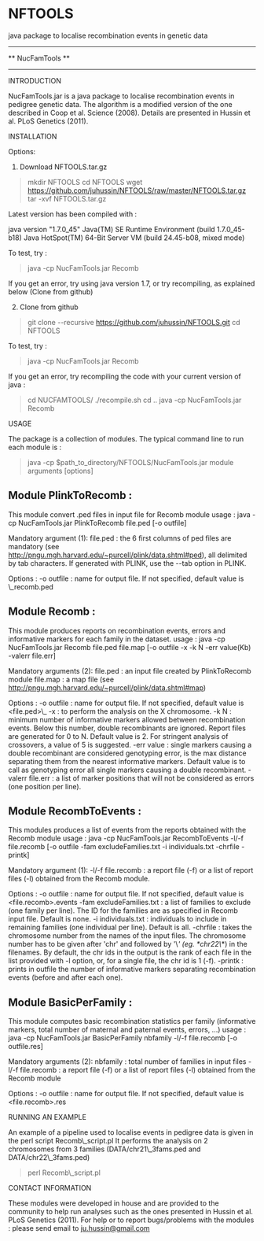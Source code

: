 # NFTOOLS
java package to localise recombination events in genetic data


*************************
**     NucFamTools     **
*************************




INTRODUCTION

NucFamTools.jar is a java package to localise recombination events in pedigree genetic data. The algorithm is a modified version of the one described in Coop et al. Science (2008). Details are presented in Hussin et al. PLoS Genetics (2011).



INSTALLATION

Options:

1) Download NFTOOLS.tar.gz

> mkdir NFTOOLS
> cd NFTOOLS
> wget https://github.com/juhussin/NFTOOLS/raw/master/NFTOOLS.tar.gz
> tar -xvf NFTOOLS.tar.gz

Latest version has been compiled with :

java version "1.7.0_45"
Java(TM) SE Runtime Environment (build 1.7.0_45-b18)
Java HotSpot(TM) 64-Bit Server VM (build 24.45-b08, mixed mode)

To test, try :

> java -cp NucFamTools.jar Recomb

If you get an error, try using java version 1.7, or try recompiling, as explained below (Clone from github)


2) Clone from github

> git clone --recursive https://github.com/juhussin/NFTOOLS.git
> cd NFTOOLS

To test, try :

> java -cp NucFamTools.jar Recomb

If you get an error, try recompiling the code with your current version of java :

> cd NUCFAMTOOLS/
> ./recompile.sh
> cd ..
> java -cp NucFamTools.jar Recomb



USAGE

The package is a collection of modules. The typical command line to run each module is :

> java -cp $path_to_directory/NFTOOLS/NucFamTools.jar module arguments [options]


Module PlinkToRecomb :
--------------------
This module convert .ped files in input file for Recomb module 
 usage : java -cp NucFamTools.jar PlinkToRecomb file.ped [-o outfile]

Mandatory argument (1):
 file.ped : the 6 first columns of ped files are mandatory (see http://pngu.mgh.harvard.edu/~purcell/plink/data.shtml#ped), all delimited by tab characters. If generated with PLINK, use the --tab option in PLINK.

Options :
 -o outfile : name for output file. If not specified, default value is <file>\\_recomb.ped
 


Module Recomb :
-------------
This module produces reports on recombination events, errors and informative markers for each family in the dataset.
 usage : java -cp NucFamTools.jar Recomb file.ped file.map [-o outfile -x -k N -err value(Kb) -valerr file.err]

Mandatory arguments (2):
 file.ped : an input file created by PlinkToRecomb module
 file.map : a map file (see http://pngu.mgh.harvard.edu/~purcell/plink/data.shtml#map)

Options :
 -o outfile : name for output file. If not specified, default value is <file.ped>\\_ 
 -x : to perform the analysis on the X chromosome.
 -k N : minimum number of informative markers allowed between recombination events. Below this number, double recombinants are ignored. Report files are generated for 0 to N. Default value is 2. For stringent analysis of crossovers, a value of 5 is suggested.
 -err value : single markers causing a double recombinant are considered genotyping error, <value> is the max distance separating them from the nearest informative markers. Default value is to call as genotyping error all single markers causing a double recombinant.
 -valerr file.err : a list of marker positions that will not be considered as errors (one position per line).



Module RecombToEvents :
---------------------
This modules produces a list of events from the reports obtained with the Recomb module
 usage : java -cp NucFamTools.jar RecombToEvents -l/-f file.recomb [-o outfile -fam excludeFamilies.txt -i individuals.txt -chrfile -printk]

Mandatory argument (1):
 -l/-f file.recomb : a report file (-f) or a list of report files (-l) obtained from the Recomb module.

Options :
 -o outfile : name for output file. If not specified, default value is <file.recomb>.events
 -fam excludeFamilies.txt : a list of families to exclude (one family per line). The ID for the families are as specified in Recomb input file. Default is none.
 -i individuals.txt : individuals to include in remaining families (one individual per line). Default is all.
 -chrfile : takes the chromosome number from the names of the input files. The chromosome number has to be given after 'chr' and followed by '\\_' (eg. *chr22\\_*) in the filenames. By default, the chr ids in the output is the rank of each file in the list provided with -l option, or, for a single file, the chr id is 1 (-f). 
 -printk : prints in outfile the number of informative markers separating recombination events (before and after each one).



Module BasicPerFamily :
---------------------
This module computes basic recombination statistics per family (informative markers, total number of maternal and paternal events, errors, ...)
 usage : java -cp NucFamTools.jar BasicPerFamily nbfamily -l/-f file.recomb [-o outfile.res]

Mandatory arguments (2):
 nbfamily : total number of families in input files
 -l/-f file.recomb : a report file (-f) or a list of report files (-l) obtained from the Recomb module

Options :
 -o outfile : name for output file. If not specified, default value is <file.recomb>.res




RUNNING AN EXAMPLE

An example of a pipeline used to localise events in pedigree data is given in the perl script Recomb\\_script.pl
It performs the analysis on 2 chromosomes from 3 families (DATA/chr21\\_3fams.ped and DATA/chr22\\_3fams.ped)

> perl Recomb\\_script.pl




CONTACT INFORMATION

These modules were developed in house and are provided to the community to help run analyses such as the ones presented in Hussin et al. PLoS Genetics (2011).
For help or to report bugs/problems with the modules : please send email to ju.hussin@gmail.com

